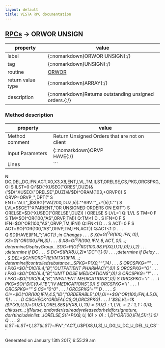```yaml
---
layout: default
title: VISTA RPC documentation
---
```




## [RPCs](TableOfContent.md) &#8594; ORWOR UNSIGN 

 property | value 
--- | --- 
 label | {::nomarkdown}ORWOR UNSIGN{:/}
 tag | {::nomarkdown}UNSIGN{:/}
 routine | [ORWOR](http://code.osehra.org/dox/Routine_ORWOR_source.html)
 return value type | {::nomarkdown}ARRAY{:/}
 description | {::nomarkdown}Returns outstanding unsigned orders.{:/}


### Method description

 property | value 
 --- | --- 
 Method comment | Return Unsigned Orders that are not on client
 Input Parameters | {::nomarkdown}ORVP<br/>HAVE{:/}
 Lines | ```
 N DC,DEL,DG,IFN,ACT,X0,X3,X8,ENT,LVL,TM,ILST,ORELSE,CS,PKG,ORCSPKG,OI
 S ILST=0
 Q:'$D(^XUSEC("ORES",DUZ))&('$D(^XUSEC("ORELSE",DUZ))&'$D(^ORAM(103,+ORVP)))
 S ORVP=ORVP_";DPT("
 S ENT="ALL"_$S($G(^VA(200,DUZ,5)):"^SRV.`"_+^(5),1:"")
 S LVL=$$GET^XPAR(ENT,"OR UNSIGNED ORDERS ON EXIT")
 S ORELSE=$D(^XUSEC("ORELSE",DUZ))
 I ORELSE S LVL=1
 Q:'LVL
 S TM=0 F  S TM=$O(^OR(100,"AS",ORVP,TM)) Q:TM<1  D
 . S IFN=0 F  S IFN=$O(^OR(100,"AS",ORVP,TM,IFN)) Q:IFN<1  D
 . . S ACT=0 F  S ACT=$O(^OR(100,"AS",ORVP,TM,IFN,ACT)) Q:ACT<1  D
 . . . Q:$D(HAVE(IFN_";"_ACT))  ;in Changes
 . . . S X0=$G(^OR(100,IFN,0)),X3=$G(^OR(100,IFN,3))
 . . . S X8=$G(^OR(100,IFN,8,ACT,0))
 . . . ;determine Display Group
 . . . S DG=$P($G(^ORD(100.98,$P(X0,U,11),0)),U,2)
 . . . ;determine if DC
 . . . S DC=$S($P(X8,U,2)="DC":1,1:0)
 . . . ;determine if Delay
 . . . S DEL=$$CHKORD^OREVNTX1(IFN)
 . . . ;determine if controlled substance
 . . . S PKG=$P(X0,"^",14)
 . . . S ORCSPKG=""
 . . . I PKG=$O(^DIC(9.4,"B","OUTPATIENT PHARMACY",0)) S ORCSPKG="O"
 . . . I PKG=$O(^DIC(9.4,"B","UNIT DOSE MEDICATIONS",0)) S ORCSPKG="I"
 . . . I PKG=$O(^DIC(9.4,"B","INPATIENT MEDICATIONS",0)) S ORCSPKG="I"
 . . . I PKG=$O(^DIC(9.4,"B","IV MEDICATIONS",0)) S ORCSPKG="I"
 . . . I ORCSPKG="" S CS="0^0"
 . . . I ORCSPKG'="" D
 . . . . S OI=+$O(^OR(100,IFN,4.5,"ID","ORDERABLE",0)),OI=+$G(^OR(100,IFN,4.5,OI,1))
 . . . . D CSCHECK^ORDEA(.CS,OI,ORCSPKG)
 . . . I '$S(LVL=1&($P(X8,U,3)=DUZ):1,ORELSE&($P(X8,U,13)=DUZ):1,LVL=2:1,1:0) Q  ;chk user
 . . . ;if Nurse, and order is already released or held for signature, don't include in list
 . . . I ORELSE,$S((+$P(X8,U,16)>0):1,$D(^OR(100,IFN,5)):1,1:0) Q
 . . . S ILST=ILST+1,LST(ILST)=IFN_";"_ACT_U_$P(X8,U,3)_U_DG_U_DC_U_DEL_U_CS```




 Generated on January 13th 2017, 6:55:29 am